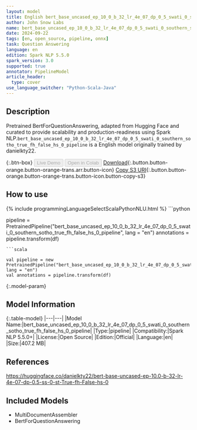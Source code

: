 ```yaml
---
layout: model
title: English bert_base_uncased_ep_10_0_b_32_lr_4e_07_dp_0_5_swati_0_southern_sotho_true_fh_false_hs_0_pipeline pipeline BertForQuestionAnswering from danielkty22
author: John Snow Labs
name: bert_base_uncased_ep_10_0_b_32_lr_4e_07_dp_0_5_swati_0_southern_sotho_true_fh_false_hs_0_pipeline
date: 2024-09-22
tags: [en, open_source, pipeline, onnx]
task: Question Answering
language: en
edition: Spark NLP 5.5.0
spark_version: 3.0
supported: true
annotator: PipelineModel
article_header:
  type: cover
use_language_switcher: "Python-Scala-Java"
---
```


## Description

Pretrained BertForQuestionAnswering, adapted from Hugging Face and curated to provide scalability and production-readiness using Spark NLP.`bert_base_uncased_ep_10_0_b_32_lr_4e_07_dp_0_5_swati_0_southern_sotho_true_fh_false_hs_0_pipeline` is a English model originally trained by danielkty22.

{:.btn-box}
<button class="button button-orange" disabled>Live Demo</button>
<button class="button button-orange" disabled>Open in Colab</button>
[Download](https://s3.amazonaws.com/auxdata.johnsnowlabs.com/public/models/bert_base_uncased_ep_10_0_b_32_lr_4e_07_dp_0_5_swati_0_southern_sotho_true_fh_false_hs_0_pipeline_en_5.5.0_3.0_1727042622649.zip){:.button.button-orange.button-orange-trans.arr.button-icon}
[Copy S3 URI](s3://auxdata.johnsnowlabs.com/public/models/bert_base_uncased_ep_10_0_b_32_lr_4e_07_dp_0_5_swati_0_southern_sotho_true_fh_false_hs_0_pipeline_en_5.5.0_3.0_1727042622649.zip){:.button.button-orange.button-orange-trans.button-icon.button-copy-s3}

## How to use



<div class="tabs-box" markdown="1">
{% include programmingLanguageSelectScalaPythonNLU.html %}
```python

pipeline = PretrainedPipeline("bert_base_uncased_ep_10_0_b_32_lr_4e_07_dp_0_5_swati_0_southern_sotho_true_fh_false_hs_0_pipeline", lang = "en")
annotations =  pipeline.transform(df)   

```
```scala

val pipeline = new PretrainedPipeline("bert_base_uncased_ep_10_0_b_32_lr_4e_07_dp_0_5_swati_0_southern_sotho_true_fh_false_hs_0_pipeline", lang = "en")
val annotations = pipeline.transform(df)

```
</div>

{:.model-param}
## Model Information

{:.table-model}
|---|---|
|Model Name:|bert_base_uncased_ep_10_0_b_32_lr_4e_07_dp_0_5_swati_0_southern_sotho_true_fh_false_hs_0_pipeline|
|Type:|pipeline|
|Compatibility:|Spark NLP 5.5.0+|
|License:|Open Source|
|Edition:|Official|
|Language:|en|
|Size:|407.2 MB|

## References

https://huggingface.co/danielkty22/bert-base-uncased-ep-10.0-b-32-lr-4e-07-dp-0.5-ss-0-st-True-fh-False-hs-0

## Included Models

- MultiDocumentAssembler
- BertForQuestionAnswering